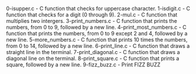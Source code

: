 0-isupper.c - C function that checks for uppercase character.
1-isdigit.c - C function that checks for a digit (0 through 9).
2-mul.c - C function that multiplies two intergers.
3-print_numbers.c - C function that prints the numbers, from 0 to 9, followed by a new line.
4-print_most_numbers.c - C function that prints the numbers, from 0 to 9 except 2 and 4, followed by a new line.
5-more_numbers.c - C  function that prints 10 times the numbers, from 0 to 14, followed by a new line.
6-print_line.c - C function that draws a straight line in the terminal.
7-print_diagonal.c - C function that draws a diagonal line on the terminal.
8-print_square.c - C function that prints a square, followed by a new line.
9-fizz_buzz.c - Print FIZZ BUZZ
